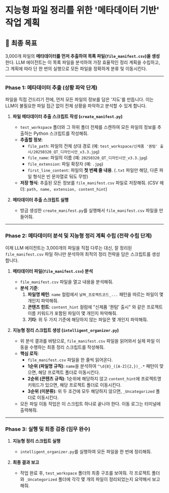 # 지능형 파일 정리를 위한 '메타데이터 기반' 작업 계획

## 🎯 최종 목표
3,000개 파일의 **메타데이터를 먼저 추출하여 목록 파일(`file_manifest.csv`)을 생성**한다. LLM 에이전트는 이 목록 파일을 분석하여 가장 효율적인 정리 계획을 수립하고, 그 계획에 따라 단 한 번의 실행으로 모든 파일을 정확하게 분류 및 이동시킨다.

---

### Phase 1: 메타데이터 추출 (상황 파악 단계)

파일을 직접 건드리기 전에, 먼저 모든 파일의 정보를 담은 '지도'를 만듭니다. 이는 LLM이 불필요한 파일 접근 없이 전체 상황을 파악하고 분석할 수 있게 합니다.

1.  **파일 메타데이터 추출 스크립트 작성 (`create_manifest.py`)**
    * `test_workspace` 폴더와 그 하위 폴더 전체를 스캔하여 모든 파일의 정보를 추출하는 Python 스크립트를 작성해줘.
    * **추출할 정보**:
        * `file_path`: 파일의 전체 상대 경로 (예: `test_workspace/신제품 '퀀텀' 출시/20250320_QT_디자인시안_v3.3.jpg`)
        * `file_name`: 파일의 이름 (예: `20250320_QT_디자인시안_v3.3.jpg`)
        * `file_extension`: 파일 확장자 (예: `.jpg`)
        * `first_line_content`: 파일의 **첫 번째 줄 내용**. (`.txt` 파일만 해당, 다른 파일 형식은 빈 문자열로 둬도 무방)
    * **저장 형식**: 추출된 모든 정보를 `file_manifest.csv` 파일로 저장해줘. (CSV 헤더: `path, name, extension, content_hint`)

2.  **메타데이터 추출 스크립트 실행**
    * 방금 생성한 `create_manifest.py`를 실행해서 `file_manifest.csv` 파일을 만들어줘.

---

### Phase 2: 메타데이터 분석 및 지능형 정리 계획 수립 (전략 수립 단계)

이제 LLM 에이전트는 3,000개의 파일을 직접 다루는 대신, 잘 정리된 `file_manifest.csv` 파일 하나만 분석하여 최적의 정리 전략을 담은 스크립트를 생성합니다.

1.  **메타데이터 파일(`file_manifest.csv`) 분석**
    * `file_manifest.csv` 파일을 열고 내용을 분석해줘.
    * **분석 기준**:
        1.  **파일명 패턴**: `name` 컬럼에서 `날짜_프로젝트코드_...` 패턴을 따르는 파일이 몇 개인지 파악해줘.
        2.  **콘텐츠 힌트**: `content_hint` 컬럼에 "신제품 '퀀텀' 출시" 와 같은 프로젝트 이름 키워드가 포함된 파일이 몇 개인지 파악해줘.
        3.  **기타**: 위 두 가지 기준에 해당하지 않는 파일은 몇 개인지 파악해줘.

2.  **지능형 정리 스크립트 생성 (`intelligent_organizer.py`)**
    * 위 분석 결과를 바탕으로, `file_manifest.csv` 파일을 읽어와서 실제 파일 이동을 수행하는 최종 정리 스크립트를 작성해줘.
    * **핵심 로직**:
        * `file_manifest.csv` 파일을 한 줄씩 읽어온다.
        * **1순위 (파일명 규칙)**: `name`을 분석하여 `^\d{8}_([A-Z]{2,})_.*` 패턴이 맞으면, 해당 프로젝트 폴더로 이동시킨다.
        * **2순위 (콘텐츠 규칙)**: 1순위에 해당하지 않고 `content_hint`에 프로젝트명 키워드가 있으면, 해당 프로젝트 폴더로 이동시킨다.
        * **3순위 (미분류)**: 위 두 조건에 모두 해당하지 않으면, `_Uncategorized` 폴더로 이동시킨다.
    * 모든 파일 이동 작업은 이 스크립트 하나로 끝나야 한다. 이동 로그는 터미널에 출력해줘.

---

### Phase 3: 실행 및 최종 검증 (임무 완수)

1.  **지능형 정리 스크립트 실행**
    * `intelligent_organizer.py`를 실행하여 모든 파일을 한 번에 정리해줘.

2.  **최종 결과 보고**
    * 작업 완료 후, `test_workspace` 폴더의 최종 구조를 보여줘. 각 프로젝트 폴더와 `_Uncategorized` 폴더에 각각 몇 개의 파일이 정리되었는지 요약해서 보고해줘.